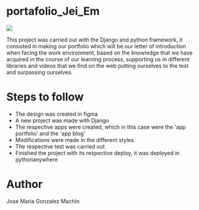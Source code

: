 # portafolio_Jei_Em

<p>
<img style="text-align:center"; src="https://i.postimg.cc/sXpwzxZ6/mi-avatar.png" >
<p>

This project was carried out with the Django and python framework, it consisted in making our portfolio which will be our letter of introduction when facing the work environment, based on the knowledge that we have acquired in the course of our learning process, supporting us in different libraries and videos that we find on the web putting ourselves to the test and surpassing ourselves.

<h1>Steps to follow</h1>

<ul>
   <li>The design was created in figma</li>
   <li>A new project was made with Django</li>
   <li>The respective apps were created, which in this case were the 'app portfolio' and the 'app blog'</li>
   <li>Modifications were made in the different styles</li>
   <li>The respective test was carried out</li>
   <li>Finished the project with its respective deploy, it was deployed in pythonanywhere</li>
</ul>



<h1>Author</h1>
Jose Maria Gonzalez Machin
